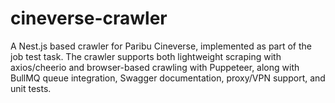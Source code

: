 # cineverse-crawler
A Nest.js based crawler for Paribu Cineverse, implemented as part of the job test task. The crawler supports both lightweight scraping with axios/cheerio and browser-based crawling with Puppeteer, along with BullMQ queue integration, Swagger documentation, proxy/VPN support, and unit tests.

